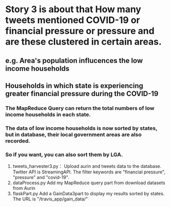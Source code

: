 # Story 3 is about that How many tweets mentioned COVID-19 or financial pressure or pressure and are these clustered in certain areas.

## e.g. Area's population influcences the low income households 
##      Households in which state is experiencing greater financial pressure during the COVID-19              
              
### The MapReduce Query can return the total numbers of low income households in each state.
### The data of low income households is now sorted by states, but in database, their local government areas are also recorded.
### So if you want, you can also sort them by LGA. 
1. tweets_harvester3.py：
  Upload aurin and tweets data to the database. Twitter API is StreamingAPI. The
  filter keywords are "financial pressure", "pressure" and "covid-19".
2. dataProcess.py
  Add my MapReduce query part from download datasets from Aurin
3. flaskPart.py
  Add a GainData3part to display my results sorted by states.
  The URL is "/travis_app/gain_data/<region>"
